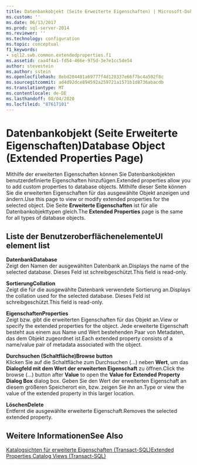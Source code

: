 ```yaml
---
title: Datenbankobjekt (Seite Erweiterte Eigenschaften) | Microsoft-Dokumentation
ms.custom: ''
ms.date: 06/13/2017
ms.prod: sql-server-2014
ms.reviewer: ''
ms.technology: configuration
ms.topic: conceptual
f1_keywords:
- sql12.swb.common.extendedproperties.f1
ms.assetid: caa4f4a1-fd54-466e-975d-3e7e1cc5de54
author: stevestein
ms.author: sstein
ms.openlocfilehash: 8ebd204401a69777f4d128337e66f7bc4a502f8c
ms.sourcegitcommit: ad4d92dce894592a259721a1571b1d8736abacdb
ms.translationtype: MT
ms.contentlocale: de-DE
ms.lasthandoff: 08/04/2020
ms.locfileid: "87617101"
---
```

# <a name="database-object-extended-properties-page"></a><span data-ttu-id="f6f3a-102">Datenbankobjekt (Seite Erweiterte Eigenschaften)</span><span class="sxs-lookup"><span data-stu-id="f6f3a-102">Database Object (Extended Properties Page)</span></span>
  <span data-ttu-id="f6f3a-103">Mithilfe der erweiterten Eigenschaften können Sie Datenbankobjekten benutzerdefinierte Eigenschaften hinzufügen.</span><span class="sxs-lookup"><span data-stu-id="f6f3a-103">Extended properties allow you to add custom properties to database objects.</span></span> <span data-ttu-id="f6f3a-104">Mithilfe dieser Seite können Sie die erweiterten Eigenschaften für das ausgewählte Objekt anzeigen und ändern.</span><span class="sxs-lookup"><span data-stu-id="f6f3a-104">Use this page to view or modify extended properties for the selected object.</span></span> <span data-ttu-id="f6f3a-105">Die Seite **Erweiterte Eigenschaften** ist für alle Datenbankobjekttypen gleich.</span><span class="sxs-lookup"><span data-stu-id="f6f3a-105">The **Extended Properties** page is the same for all types of database objects.</span></span>  
  
## <a name="ui-element-list"></a><span data-ttu-id="f6f3a-106">Liste der Benutzeroberflächenelemente</span><span class="sxs-lookup"><span data-stu-id="f6f3a-106">UI element list</span></span>  
 <span data-ttu-id="f6f3a-107">**Datenbank**</span><span class="sxs-lookup"><span data-stu-id="f6f3a-107">**Database**</span></span>  
 <span data-ttu-id="f6f3a-108">Zeigt den Namen der ausgewählten Datenbank an.</span><span class="sxs-lookup"><span data-stu-id="f6f3a-108">Displays the name of the selected database.</span></span> <span data-ttu-id="f6f3a-109">Dieses Feld ist schreibgeschützt.</span><span class="sxs-lookup"><span data-stu-id="f6f3a-109">This field is read-only.</span></span>  
  
 <span data-ttu-id="f6f3a-110">**Sortierung**</span><span class="sxs-lookup"><span data-stu-id="f6f3a-110">**Collation**</span></span>  
 <span data-ttu-id="f6f3a-111">Zeigt die für die ausgewählte Datenbank verwendete Sortierung an.</span><span class="sxs-lookup"><span data-stu-id="f6f3a-111">Displays the collation used for the selected database.</span></span> <span data-ttu-id="f6f3a-112">Dieses Feld ist schreibgeschützt.</span><span class="sxs-lookup"><span data-stu-id="f6f3a-112">This field is read-only.</span></span>  
  
 <span data-ttu-id="f6f3a-113">**Eigenschaften**</span><span class="sxs-lookup"><span data-stu-id="f6f3a-113">**Properties**</span></span>  
 <span data-ttu-id="f6f3a-114">Zeigt bzw. gibt die erweiterten Eigenschaften für das Objekt an.</span><span class="sxs-lookup"><span data-stu-id="f6f3a-114">View or specify the extended properties for the object.</span></span> <span data-ttu-id="f6f3a-115">Jede erweiterte Eigenschaft besteht aus einem aus Name und Wert bestehenden Paar von Metadaten, das dem Objekt zugeordnet ist.</span><span class="sxs-lookup"><span data-stu-id="f6f3a-115">Each extended property consists of a name/value pair of metadata associated with the object.</span></span>  
  
 <span data-ttu-id="f6f3a-116">**Durchsuchen (Schaltfläche)**</span><span class="sxs-lookup"><span data-stu-id="f6f3a-116">**Browse button**</span></span>  
 <span data-ttu-id="f6f3a-117">Klicken Sie auf die Schaltfläche zum Durchsuchen (…) neben **Wert**, um das **Dialogfeld mit dem Wert der erweiterten Eigenschaft** zu öffnen.</span><span class="sxs-lookup"><span data-stu-id="f6f3a-117">Click the browse (...) button after **Value** to open the **Value for Extended Property Dialog Box** dialog box.</span></span> <span data-ttu-id="f6f3a-118">Geben Sie den Wert der erweiterten Eigenschaft an diesem größeren Speicherort ein, bzw. zeigen Sie ihn an.</span><span class="sxs-lookup"><span data-stu-id="f6f3a-118">Type or view the value of the extended property in this larger location.</span></span>  
  
 <span data-ttu-id="f6f3a-119">**Löschen**</span><span class="sxs-lookup"><span data-stu-id="f6f3a-119">**Delete**</span></span>  
 <span data-ttu-id="f6f3a-120">Entfernt die ausgewählte erweiterte Eigenschaft.</span><span class="sxs-lookup"><span data-stu-id="f6f3a-120">Removes the selected extended property.</span></span>  
  
## <a name="see-also"></a><span data-ttu-id="f6f3a-121">Weitere Informationen</span><span class="sxs-lookup"><span data-stu-id="f6f3a-121">See Also</span></span>  
 [<span data-ttu-id="f6f3a-122">Katalogsichten für erweiterte Eigenschaften &#40;Transact-SQL&#41;</span><span class="sxs-lookup"><span data-stu-id="f6f3a-122">Extended Properties Catalog Views &#40;Transact-SQL&#41;</span></span>](/sql/relational-databases/system-catalog-views/extended-properties-catalog-views-sys-extended-properties)  
  
  

